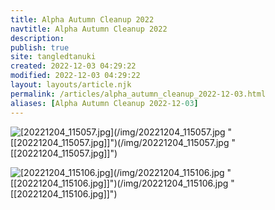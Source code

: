 ```yaml
---
title: Alpha Autumn Cleanup 2022
navtitle: Alpha Autumn Cleanup 2022
description: 
publish: true
site: tangledtanuki
created: 2022-12-03 04:29:22
modified: 2022-12-03 04:29:22
layout: layouts/article.njk
permalink: /articles/alpha_autumn_cleanup_2022-12-03.html
aliases: [Alpha Autumn Cleanup 2022-12-03]
---
```



![[20221204_115057.jpg]](/img/20221204_115057.jpg "[[20221204_115057.jpg]]")(/img/20221204_115057.jpg "[[20221204_115057.jpg]]")(/img/20221204_115057.jpg "[[20221204_115057.jpg]]")

![[20221204_115106.jpg]](/img/20221204_115106.jpg "[[20221204_115106.jpg]]")(/img/20221204_115106.jpg "[[20221204_115106.jpg]]")(/img/20221204_115106.jpg "[[20221204_115106.jpg]]")